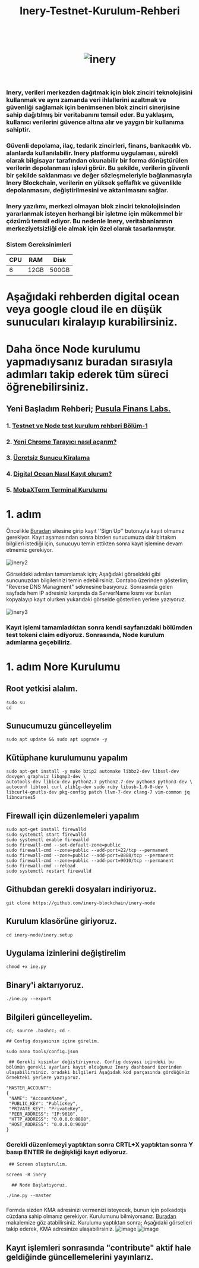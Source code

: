 
<h1 align="center">Inery-Testnet-Kurulum-Rehberi

<br/><br>
![inery](https://user-images.githubusercontent.com/111747226/199734984-b5481b6f-ed6f-46b4-94ec-ff4ed18643ac.png)
<br/><br>
### Inery, verileri merkezden dağıtmak için blok zinciri teknolojisini kullanmak ve aynı zamanda veri ihlallerini azaltmak ve güvenliği sağlamak için benimsenen blok zinciri sinerjisine sahip dağıtılmış bir veritabanını temsil eder. Bu yaklaşım, kullanıcı verilerini güvence altına alır ve yaygın bir kullanıma sahiptir.

### Güvenli depolama, ilaç, tedarik zincirleri, finans, bankacılık vb. alanlarda kullanılabilir. Inery platformu uygulaması, sürekli olarak bilgisayar tarafından okunabilir bir forma dönüştürülen verilerin depolanması işlevi görür. Bu şekilde, verilerin güvenli bir şekilde saklanması ve değer sözleşmeleriyle bağlanmasıyla Inery Blockchain, verilerin en yüksek şeffaflık ve güvenlikle depolanmasını, değiştirilmesini ve aktarılmasını sağlar.

### Inery yazılımı, merkezi olmayan blok zinciri teknolojisinden yararlanmak isteyen herhangi bir işletme için mükemmel bir çözümü temsil ediyor. Bu nedenle Inery, veritabanlarının merkeziyetsizliği ele almak için özel olarak tasarlanmıştır.

### Sistem Gereksinimleri 

|CPU | RAM  | Disk  | 
|----|------|----------|
|   6| 12GB  | 500GB    |

# Aşağıdaki rehberden digital ocean veya google cloud ile en düşük sunucuları kiralayıp kurabilirsiniz.
  
   # Daha önce Node kurulumu yapmadıysanız buradan sırasıyla adımları takip ederek tüm süreci öğrenebilirsiniz.
  ## Yeni Başladım Rehberi; [Pusula Finans Labs.](https://www.labs.pusulafinans.com/category/rehber/)
  ### 1. [Testnet ve Node test kurulum rehberi Bölüm-1](https://www.labs.pusulafinans.com/2022/08/23/testnet-ve-node-kurulum-rehberi/)
  ### 2. [Yeni Chrome Tarayıcı nasıl açarım?](https://www.labs.pusulafinans.com/2022/08/23/yeni-chrome-tarayici-nasil-acarim/)
  ### 3. [Ücretsiz Sunucu Kiralama](https://www.labs.pusulafinans.com/2022/08/23/nasil-ucretsiz-sunucu-kiralarim/)
  ### 4. [Digital Ocean Nasıl Kayıt olurum?](https://www.labs.pusulafinans.com/2022/08/23/digital-oceana-nasil-kayit-olabilirim/)
  ### 5. [MobaXTerm Terminal Kurulumu](https://www.labs.pusulafinans.com/2022/08/23/mobaxterm-terminal-kurulumu/)

 
  
  # 1. adım
Öncelikle [Buradan](https://testnet.inery.io/dashboard/) sitesine girip kayıt ''Sign Up'' butonuyla kayıt olmamız gerekiyor. Kayıt aşamasından sonra bizden sunucumuza dair birtakım bilgileri istediği için, sunucuyu temin ettikten sonra kayıt işlemine devam etmemiz gerekiyor.
<br/><br>
![inery2](https://user-images.githubusercontent.com/111747226/199738064-451761ea-99cc-4250-8cdf-bcbcbc2aa463.png)

  Görseldeki adımları tamamlamak için; Aşağıdaki görseldeki gibi suncunuzdan bilgilerinizi temin edebilirsiniz. Contabo üzerinden gösterlim; "Reverse DNS Managment" sekmesine basıyoruz. Sonrasında gelen sayfada hem IP adresiniz karşında da ServerName kısmı var bunları kopyalayıp kayıt olurken yukarıdaki görselde gösterilen yerlere yazıyoruz.
 <br/><br> 
 ![inery3](https://user-images.githubusercontent.com/111747226/199739053-1e982aef-64ef-4843-9f26-ce4719e9da2c.png)
 
 ### Kayıt işlemi tamamladıktan sonra kendi sayfanızdaki bölümden test tokeni claim ediyoruz. Sonrasında, Node kurulum adımlarına geçebiliriz.
 
   # 1. adım Nore Kurulumu
   
  ## Root yetkisi alalım.
  ```
  sudo su
  cd
  ```
  
 ## Sunucumuzu güncelleyelim
  
  ```
 sudo apt update && sudo apt upgrade -y
  ```
  
 ## Kütüphane kurulumunu yapalım
  
 ```
sudo apt-get install -y make bzip2 automake libbz2-dev libssl-dev doxygen graphviz libgmp3-dev \
autotools-dev libicu-dev python2.7 python2.7-dev python3 python3-dev \
autoconf libtool curl zlib1g-dev sudo ruby libusb-1.0-0-dev \
libcurl4-gnutls-dev pkg-config patch llvm-7-dev clang-7 vim-common jq libncurses5
 ```
 
  ## Firewall için düzenlemeleri yapalım
   ```
sudo apt-get install firewalld 
sudo systemctl start firewalld 
sudo systemctl enable firewalld 
sudo firewall-cmd --set-default-zone=public 
sudo firewall-cmd --zone=public --add-port=22/tcp --permanent 
sudo firewall-cmd --zone=public --add-port=8888/tcp --permanent 
sudo firewall-cmd --zone=public --add-port=9010/tcp --permanent 
sudo firewall-cmd --reload 
sudo systemctl restart firewalld
 ```
 ## Githubdan gerekli dosyaları indiriyoruz.
   ```
git clone https://github.com/inery-blockchain/inery-node
 ```
  ## Kurulum klasörüne giriyoruz.
   ```
cd inery-node/inery.setup
 ```
  ## Uygulama izinlerini değiştirelim
   ```
chmod +x ine.py
 ``` 
   ## Binary'i aktarıyoruz.
   ```
./ine.py --export
 ``` 
   ## Bilgileri güncelleyelim.
   ```
cd; source .bashrc; cd -
 ``` 
    ## Config dosyasının içine girelim.
   ```
sudo nano tools/config.json
 ``` 
     ## Gerekli kısımlar değiştiriyoruz. Config dosyası içindeki bu bölümün gerekli ayarları kayıt olduğunuz Inery dashboard üzerinden ulaşabilirsiniz. oradaki bilgileri Aşağıdak kod parçasında gördüğünüz örnekteki yerlere yazıyoruz. 
   ```
"MASTER_ACCOUNT":
{
    "NAME": "AccountName",
    "PUBLIC_KEY": "PublicKey",
    "PRIVATE_KEY": "PrivateKey",
    "PEER_ADDRESS": "IP:9010",
    "HTTP_ADDRESS": "0.0.0.0:8888",
    "HOST_ADDRESS": "0.0.0.0:9010"
}
 ``` 
 ### Gerekli düzenlemeyi yaptıktan sonra CRTL+X yaptıktan sonra Y basıp ENTER ile değişkliği kayıt ediyoruz.
 
     ## Screen oluşturulım.
   ```
screen -R inery
 ```
      ## Node Başlatıyoruz.
   ```
./ine.py --master
 ```
 ###
 



  Formda sizden KMA adresinizi vermenizi isteyecek, bunun için polkadotjs cüzdana sahip olmanız gerekiyor. Kurulumunu bilmiyorsanız. [Buradan](https://www.pusulafinans.com/polkadot-cuzdan-nasil-olusturulur/) makalemize göz atabilirsiniz.
  Kurulumu yaptıktan sonra; Aşağıdaki görselleri takip ederek, KMA adresinize ulaşabilirsiniz.
  ![image](https://user-images.githubusercontent.com/111747226/195038643-45d453c9-20ff-49f6-b7a5-0d0b7f69577d.png)   ![image](https://user-images.githubusercontent.com/111747226/195038903-d12d58b5-16d6-4516-ac11-07457b8bc42c.png)

  
## Kayıt işlemleri sonrasında "contribute" aktif hale geldiğinde güncellemelerini yayınlarız.
